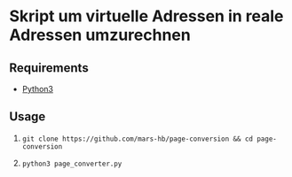 # Skript um virtuelle Adressen in reale Adressen umzurechnen

## Requirements

- [Python3](https://www.python.org/)

## Usage

1. ``git clone https://github.com/mars-hb/page-conversion && cd page-conversion``

2. ``python3 page_converter.py``
